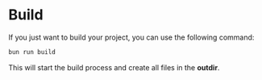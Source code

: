 # Build

If you just want to build your project, you can use the following command:

```sh
bun run build
```

This will start the build process and create all files in the **outdir**.
